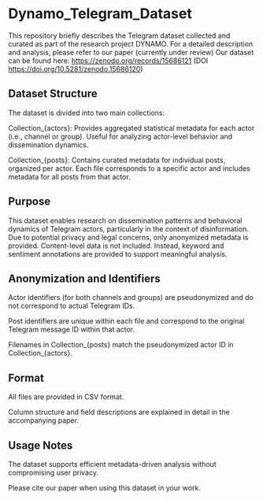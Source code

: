 # Dynamo_Telegram_Dataset

This repository briefly describes the Telegram dataset collected and curated as part of the research project DYNAMO.
For a detailed description and analysis, please refer to our paper (currently under review) 
Our dataset can be found here: https://zenodo.org/records/15686121 (DOI https://doi.org/10.5281/zenodo.15686120)

## Dataset Structure
The dataset is divided into two main collections:

Collection_{actors}:
Provides aggregated statistical metadata for each actor (i.e., channel or group).
Useful for analyzing actor-level behavior and dissemination dynamics.

Collection_{posts}:
Contains curated metadata for individual posts, organized per actor.
Each file corresponds to a specific actor and includes metadata for all posts from that actor.

## Purpose
This dataset enables research on dissemination patterns and behavioral dynamics of Telegram actors, particularly in the context of disinformation.
Due to potential privacy and legal concerns, only anonymized metadata is provided. Content-level data is not included. Instead, keyword and sentiment annotations are provided to support meaningful analysis.

## Anonymization and Identifiers
Actor identifiers (for both channels and groups) are pseudonymized and do not correspond to actual Telegram IDs.

Post identifiers are unique within each file and correspond to the original Telegram message ID within that actor.

Filenames in Collection_{posts} match the pseudonymized actor ID in Collection_{actors}.

## Format
All files are provided in CSV format.

Column structure and field descriptions are explained in detail in the accompanying paper.

## Usage Notes
The dataset supports efficient metadata-driven analysis without compromising user privacy.

Please cite our paper when using this dataset in your work.
